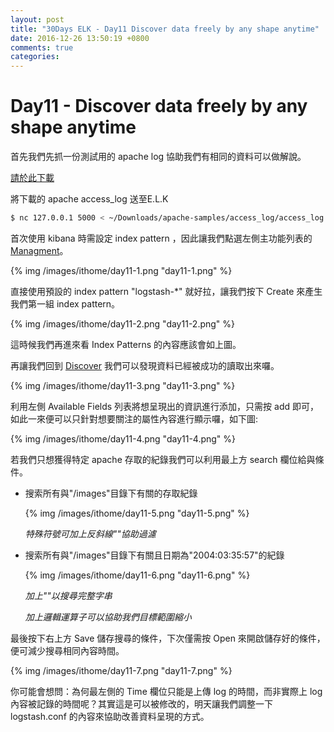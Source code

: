 ```yaml
---
layout: post
title: "30Days ELK - Day11 Discover data freely by any shape anytime"
date: 2016-12-26 13:50:19 +0800
comments: true
categories: 
---
```


Day11 - Discover data freely by any shape anytime
===

首先我們先抓一份測試用的 apache log 協助我們有相同的資料可以做解說。

[請於此下載](http://www.monitorware.com/en/logsamples/apache.php)

將下載的 apache access_log 送至E.L.K

```bash
$ nc 127.0.0.1 5000 < ~/Downloads/apache-samples/access_log/access_log
```

首次使用 kibana 時需設定 index pattern ，因此讓我們點選左側主功能列表的 [Managment](http://127.0.0.1:5601/app/kibana#/management/kibana/index)。

{% img /images/ithome/day11-1.png "day11-1.png" %}

直接使用預設的 index pattern "logstash-*" 就好拉，讓我們按下 Create 來產生我們第一組 index pattern。


{% img /images/ithome/day11-2.png "day11-2.png" %}


這時候我們再進來看 Index Patterns 的內容應該會如上圖。

再讓我們回到 [Discover](http://127.0.0.1:5601/app/kibana#/discover) 我們可以發現資料已經被成功的讀取出來囉。

{% img /images/ithome/day11-3.png "day11-3.png" %}

利用左側 Available Fields 列表將想呈現出的資訊進行添加，只需按 add 即可，如此一來便可以只針對想要關注的屬性內容進行顯示囉，如下圖:

{% img /images/ithome/day11-4.png "day11-4.png" %}

若我們只想獲得特定 apache 存取的紀錄我們可以利用最上方 search 欄位給與條件。

- 搜索所有與"/images"目錄下有關的存取紀錄

    {% img /images/ithome/day11-5.png "day11-5.png" %}

    *特殊符號可加上反斜線""協助過濾*

- 搜索所有與"/images"目錄下有關且日期為"2004:03:35:57"的紀錄

    {% img /images/ithome/day11-6.png "day11-6.png" %}

    *加上""以搜尋完整字串*
    
    *加上邏輯運算子可以協助我們目標範圍縮小*

最後按下右上方 Save 儲存搜尋的條件，下次僅需按 Open 來開啟儲存好的條件，便可減少搜尋相同內容時間。

{% img /images/ithome/day11-7.png "day11-7.png" %}

你可能會想問：為何最左側的 Time 欄位只能是上傳 log 的時間，而非實際上 log 內容被記錄的時間呢？其實這是可以被修改的，明天讓我們調整一下 logstash.conf 的內容來協助改善資料呈現的方式。